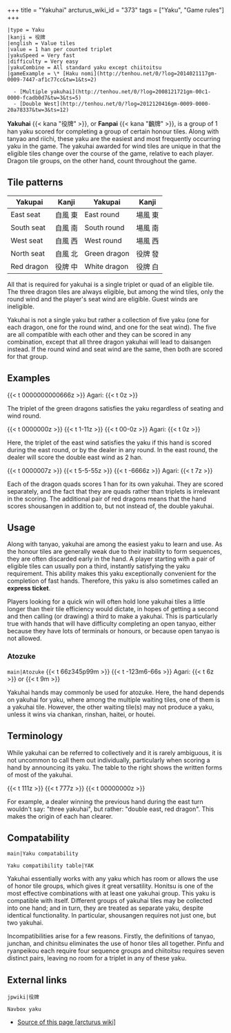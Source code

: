 +++
title = "Yakuhai"
arcturus_wiki_id = "373"
tags = ["Yaku", "Game rules"]
+++

```yaku
|type = Yaku
|kanji = 役牌
|english = Value tiles
|value = 1 han per counted triplet
|yakuSpeed = Very fast
|difficulty = Very easy
|yakuCombine = All standard yaku except chiitoitsu
|gameExample = \* [Haku nomi](http://tenhou.net/0/?log=2014021117gm-0009-7447-af1c77cc&tw=1&ts=2)

  - [Multiple yakuhai](http://tenhou.net/0/?log=2008121721gm-00c1-0000-fcadb0d7&tw=3&ts=5)
  - [Double West](http://tenhou.net/0/?log=2012120416gm-0009-0000-20a78337&tw=3&ts=12)

```

**Yakuhai** {{< kana "役牌" >}}, or **Fanpai** {{< kana "飜牌" >}}, is a group of 1 han yaku scored for completing a group of certain honour tiles. Along with tanyao and riichi, these yaku are the easiest and most frequently occurring yaku in the game. The yakuhai awarded for wind tiles are unique in that the eligible tiles change over the course of the game, relative to each player. Dragon tile groups, on the other hand, count throughout the game.

## Tile patterns

| Yakupai    | Kanji | Yakupai      | Kanji |
| ---------- | ----- | ------------ | ----- |
| East seat  | 自風 東  | East round   | 場風 東  |
| South seat | 自風 南  | South round  | 場風 南  |
| West seat  | 自風 西  | West round   | 場風 西  |
| North seat | 自風 北  | Green dragon | 役牌 發  |
| Red dragon | 役牌 中  | White dragon | 役牌 白  |

All that is required for yakuhai is a single triplet or quad of an eligible tile. The three dragon tiles are always eligible, but among the wind tiles, only the round wind and the player's seat wind are eligible. Guest winds are ineligible.

Yakuhai is not a single yaku but rather a collection of five yaku (one for each dragon, one for the round wind, and one for the seat wind). The five are all compatible with each other and they can be scored in any combination, except that all three dragon yakuhai will lead to daisangen instead. If the round wind and seat wind are the same, then both are scored for that group.

## Examples

{{< t 0000000000666z >}} Agari: {{< t 0z >}}

The triplet of the green dragons satisfies the yaku regardless of seating and wind round.

{{< t 0000000z >}} {{< t 1-11z >}} {{< t 00-0z >}} Agari: {{< t 0z >}}

Here, the triplet of the east wind satisfies the yaku if this hand is scored during the east round, or by the dealer in any round. In the east round, the dealer will score the double east wind as 2 han.

{{< t 0000007z >}} {{< t 5-5-55z >}} {{< t -6666z >}} Agari: {{< t 7z >}}

Each of the dragon quads scores 1 han for its own yakuhai. They are scored separately, and the fact that they are quads rather than triplets is irrelevant in the scoring. The additional pair of red dragons means that the hand scores shousangen in addition to, but not instead of, the double yakuhai.

## Usage

Along with tanyao, yakuhai are among the easiest yaku to learn and use. As the honour tiles are generally weak due to their inability to form sequences, they are often discarded early in the hand. A player starting with a pair of eligible tiles can usually pon a third, instantly satisfying the yaku requirement. This ability makes this yaku exceptionally convenient for the completion of fast hands. Therefore, this yaku is also sometimes called an **express ticket**.

Players looking for a quick win will often hold lone yakuhai tiles a little longer than their tile efficiency would dictate, in hopes of getting a second and then calling (or drawing) a third to make a yakuhai. This is particularly true with hands that will have difficulty completing an open tanyao, either because they have lots of terminals or honours, or because open tanyao is not allowed.

### Atozuke

```main|Atozuke```
{{< t 66z345p99m >}} {{< t -123m6-66s >}} Agari: {{< t 6z >}} or {{< t 9m >}}

Yakuhai hands may commonly be used for atozuke. Here, the hand depends on yakuhai for yaku, where among the multiple waiting tiles, one of them is a yakuhai tile. However, the other waiting tile(s) may not produce a yaku, unless it wins via chankan, rinshan, haitei, or houtei.

## Terminology

While yakuhai can be referred to collectively and it is rarely ambiguous, it is not uncommon to call them out individually, particularly when scoring a hand by announcing its yaku. The table to the right shows the written forms of most of the yakuhai.

{{< t 111z >}} {{< t 777z >}} {{< t 00000000z >}}

For example, a dealer winning the previous hand during the east turn wouldn't say: "three yakuhai", but rather: "double east, red dragon". This makes the origin of each han clearer.

## Compatability

```main|Yaku compatability```

```Yaku compatibility table|YAK```

Yakuhai essentially works with any yaku which has room or allows the use of honor tile groups, which gives it great versatility. Honitsu is one of the most effective combinations with at least one yakuhai group. This yaku is compatible with itself. Different groups of yakuhai tiles may be collected into one hand; and in turn, they are treated as separate yaku, despite identical functionality. In particular, shousangen requires not just one, but two yakuhai.

Incompatibilities arise for a few reasons. Firstly, the definitions of tanyao, junchan, and chinitsu eliminates the use of honor tiles all together. Pinfu and ryanpeikou each require four sequence groups and chiitoitsu requires seven distinct pairs, leaving no room for a triplet in any of these yaku.

## External links

```jpwiki|役牌```

```Navbox yaku```
- [Source of this page [arcturus wiki]](http://arcturus.su/wiki/Yakuhai)